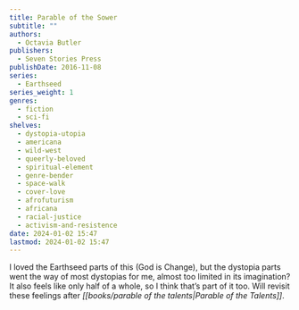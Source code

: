 ```yaml
---
title: Parable of the Sower
subtitle: ""
authors:
  - Octavia Butler
publishers:
  - Seven Stories Press
publishDate: 2016-11-08
series:
  - Earthseed
series_weight: 1
genres:
  - fiction
  - sci-fi
shelves:
  - dystopia-utopia
  - americana
  - wild-west
  - queerly-beloved
  - spiritual-element
  - genre-bender
  - space-walk
  - cover-love
  - afrofuturism
  - africana
  - racial-justice
  - activism-and-resistence
date: 2024-01-02 15:47
lastmod: 2024-01-02 15:47
---
```

I loved the Earthseed parts of this (God is Change), but the dystopia parts went the way of most dystopias for me, almost too limited in its imagination? It also feels like only half of a whole, so I think that’s part of it too. Will revisit these feelings after _[[books/parable of the talents|Parable of the Talents]]_.